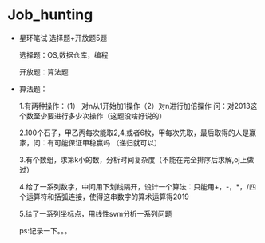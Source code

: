 # Job_hunting
- 星环笔试
  选择题+开放题5题
    
    选择题：OS,数据仓库，编程
    
    开放题：算法题
    
- 算法题：
  
  1.有两种操作：（1） 对n从1开始加1操作（2）对n进行加倍操作 问：对2013这个数至少要进行多少次操作（这题没啥好说的）
  
  2.100个石子，甲乙丙每次能取2,4,或者6枚，甲每次先取，最后取得的人是赢家，问：有可能保证甲稳赢吗 （递归就可以）
  
  3.有个数组，求第k小的数，分析时间复杂度（不能在完全排序后求解,oj上做过）
  
  4.给了一系列数字，中间用下划线隔开，设计一个算法：只能用+，-，*，/四个运算符和括弧连接，使得这串数字的算术运算得2019
  
  5.给了一系列坐标点，用线性svm分析一系列问题
  
  
  ps:记录一下。。。
